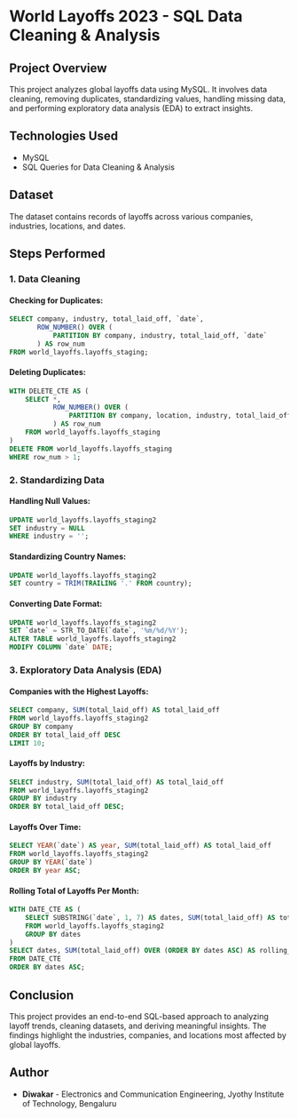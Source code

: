 # World Layoffs 2023 - SQL Data Cleaning & Analysis

## Project Overview
This project analyzes global layoffs data using MySQL. It involves data cleaning, removing duplicates, standardizing values, handling missing data, and performing exploratory data analysis (EDA) to extract insights.

## Technologies Used
- MySQL
- SQL Queries for Data Cleaning & Analysis

## Dataset
The dataset contains records of layoffs across various companies, industries, locations, and dates.

## Steps Performed

### 1. Data Cleaning
#### **Checking for Duplicates:**
```sql
SELECT company, industry, total_laid_off, `date`,
       ROW_NUMBER() OVER (
           PARTITION BY company, industry, total_laid_off, `date`
       ) AS row_num
FROM world_layoffs.layoffs_staging;
```
#### **Deleting Duplicates:**
```sql
WITH DELETE_CTE AS (
    SELECT *,
           ROW_NUMBER() OVER (
               PARTITION BY company, location, industry, total_laid_off, `date`
           ) AS row_num
    FROM world_layoffs.layoffs_staging
)
DELETE FROM world_layoffs.layoffs_staging
WHERE row_num > 1;
```

### 2. Standardizing Data
#### **Handling Null Values:**
```sql
UPDATE world_layoffs.layoffs_staging2
SET industry = NULL
WHERE industry = '';
```
#### **Standardizing Country Names:**
```sql
UPDATE world_layoffs.layoffs_staging2
SET country = TRIM(TRAILING '.' FROM country);
```
#### **Converting Date Format:**
```sql
UPDATE world_layoffs.layoffs_staging2
SET `date` = STR_TO_DATE(`date`, '%m/%d/%Y');
ALTER TABLE world_layoffs.layoffs_staging2
MODIFY COLUMN `date` DATE;
```

### 3. Exploratory Data Analysis (EDA)
#### **Companies with the Highest Layoffs:**
```sql
SELECT company, SUM(total_laid_off) AS total_laid_off
FROM world_layoffs.layoffs_staging2
GROUP BY company
ORDER BY total_laid_off DESC
LIMIT 10;
```
#### **Layoffs by Industry:**
```sql
SELECT industry, SUM(total_laid_off) AS total_laid_off
FROM world_layoffs.layoffs_staging2
GROUP BY industry
ORDER BY total_laid_off DESC;
```
#### **Layoffs Over Time:**
```sql
SELECT YEAR(`date`) AS year, SUM(total_laid_off) AS total_laid_off
FROM world_layoffs.layoffs_staging2
GROUP BY YEAR(`date`)
ORDER BY year ASC;
```
#### **Rolling Total of Layoffs Per Month:**
```sql
WITH DATE_CTE AS (
    SELECT SUBSTRING(`date`, 1, 7) AS dates, SUM(total_laid_off) AS total_laid_off
    FROM world_layoffs.layoffs_staging2
    GROUP BY dates
)
SELECT dates, SUM(total_laid_off) OVER (ORDER BY dates ASC) AS rolling_total_layoffs
FROM DATE_CTE
ORDER BY dates ASC;
```

## Conclusion
This project provides an end-to-end SQL-based approach to analyzing layoff trends, cleaning datasets, and deriving meaningful insights. The findings highlight the industries, companies, and locations most affected by global layoffs.

## Author
- **Diwakar** - Electronics and Communication Engineering, Jyothy Institute of Technology, Bengaluru
